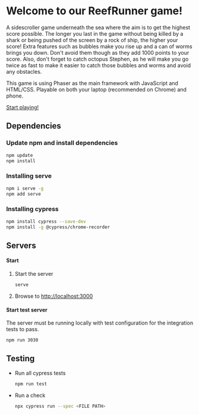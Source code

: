 # Welcome to our ReefRunner game!

A sidescroller game underneath the sea where the aim is to get the highest score possible. The longer you last in the game without being killed by a shark or being pushed of the screen by a rock of ship, the higher your score! Extra features such as bubbles make you rise up and a can of worms brings you down. Don't avoid them though as they add 1000 points to your score. Also, don't forget to catch octopus Stephen, as he will make you go twice as fast to make it easier to catch those bubbles and worms and avoid any obstacles.

This game is using Phaser as the main framework with JavaScript and HTML/CSS. Playable on both your laptop (recommended on Chrome) and phone.

[Start playing!](https://reef-runner.vercel.app/)

## Dependencies

### Update npm and install dependencies

```bash
npm update
npm install
```

### Installing serve

```bash
npm i serve -g
npm add serve
```

### Installing cypress

```bash
npm install cypress --save-dev
npm install -g @cypress/chrome-recorder
```

## Servers

#### Start

1. Start the server
   ```bash
   serve
   ```
2. Browse to [http://localhost:3000](http://localhost:3000)

#### Start test server

The server must be running locally with test configuration for the
integration tests to pass.

```bash
npm run 3030
```

<!-- npm install cypress --save-dev
npx cypress open -->

## Testing

- Run all cypress tests
  ```bash
  npm run test
  ```
- Run a check
  ```bash
  npx cypress run --spec <FILE PATH>
  ```
